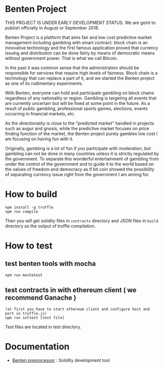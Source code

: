 # Benten Project

THIS PROJECT IS UNDER EARLY DEVELOPMENT STATUS.
We are goint to publish officially in August or September 2018. 

 Benten Project is a platform that aims fair and low cost predictive market management including gambling with smart contract.
block chain is an innovative technology and the first famous application proved that currency issuing and distribution can be done fairly by means of democratic means without government power. That is what we call Bitcoin.

 In the past it was common sense that the administration should be responsible for services that require high levels of fairness. Block chain is a technology that can replace a part of it, and we started the Benten project as one of its rudimentary experiments.

 With Benten, everyone can hold and participate gambling on block chains regardless of any nationality or region.
Gambling is targeting all events that are currently uncertain but will be fixed at some point in the future. As a result of public gambling, professional sports games, elections, events occurring in financial markets, etc.

 As the directionality is close to the "predicted market" handled in projects such as augur and gnosis, while the predictive market focuses on price finding function of the market, the Benten project purely gambles low cost I am focusing on having fun with it.

 Originally, gambling is a lot of fun if you participate with moderation, but gambling can not be done in many countries unless it is strictly regulated by the government. To separate this wonderful entertainment of gambling from under the control of the government and to guide it to the world based on the values ​​of freedom and democracy as if bit coin showed the possibility of separating currency issue right from the government I am aiming for.

# How to build

    npm install -g truffle
    npm run compile

 Then you will get solidity files in `contracts` directory and JSON files in `build` directory as the output of truffle compilation.

# How to test

## test benten tools with mocha

    npm run mochatest

## test contracts in with ethereum client ( we recommend Ganache )

    (at first you have to start ethereum client and configure host and port in truffle.js)
    npm run soltest [test file]

 Test files are located in test directory.

# Documentation

 * [Benten preprocessor](doc/preprocessor.md) : Solidity development tool

